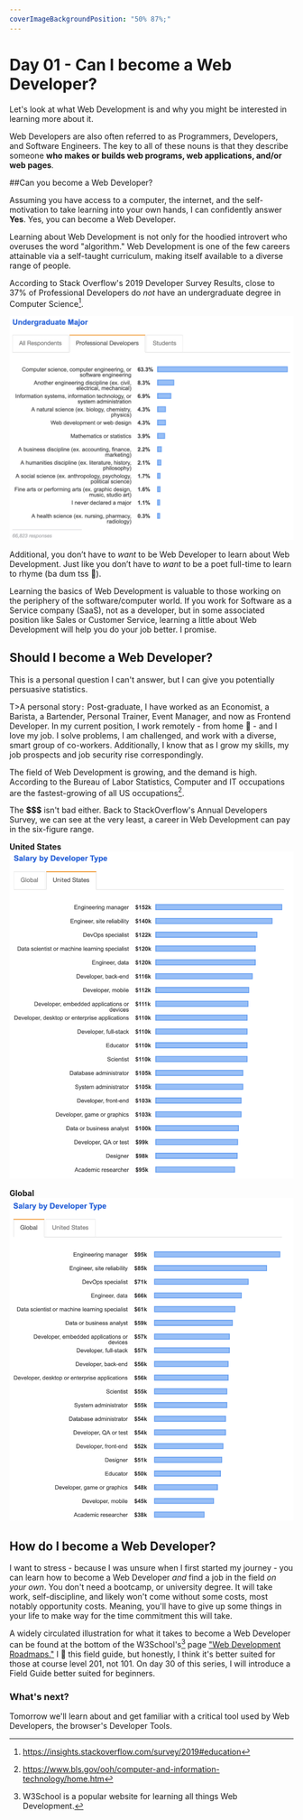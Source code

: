 ```yaml
---
coverImageBackgroundPosition: "50% 87%;"
---
```


# Day 01 - Can I become a Web Developer?

Let's look at what Web Development is and why you might be interested in learning more about it.

Web Developers are also often referred to as Programmers, Developers, and Software Engineers. The key to all of these nouns is that they describe someone **who makes or builds web programs, web applications, and/or web pages**.

##Can you become a Web Developer?

Assuming you have access to a computer, the internet, and the self-motivation to take learning into your own hands, I can confidently answer **Yes**. Yes, you can become a Web Developer.

Learning about Web Development is not only for the hoodied introvert who overuses the word "algorithm." Web Development is one of the few careers attainable via a self-taught curriculum, making itself available to a diverse range of people.

According to Stack Overflow's 2019 Developer Survey Results, close to 37% of Professional Developers do _not_ have an undergraduate degree in Computer Science[^stackoverfloweducation].

![](public/assets/stackoverflow-undergraduate-degree.png)

Additional, you don’t have to _want_ to be Web Developer to learn about Web Development. Just like you don’t have to _want_ to be a poet full-time to learn to rhyme (ba dum tss 🥁).

Learning the basics of Web Development is valuable to those working on the periphery of the software/computer world. If you work for Software as a Service company (SaaS), not as a developer, but in some associated position like Sales or Customer Service, learning a little about Web Development will help you do your job better. I promise.

## Should I become a Web Developer?

This is a personal question I can't answer, but I can give you potentially persuasive statistics.

T>A personal story`:` Post-graduate, I have worked as an Economist, a Barista, a Bartender, Personal Trainer, Event Manager, and now as Frontend Developer. In my current position, I work remotely - from home 🏡 - and I love my job. I solve problems, I am challenged, and work with a diverse, smart group of co-workers. Additionally, I know that as I grow my skills, my job prospects and job security rise correspondingly.

The field of Web Development is growing, and the demand is high. According to the Bureau of Labor Statistics, Computer and IT occupations are the fastest-growing of all US occupations[^bls].

The **\$\$\$** isn't bad either. Back to StackOverflow's Annual Developers Survey, we can see at the very least, a career in Web Development can pay in the six-figure range.

**United States**
![](public/assets/salary-us.png)

**Global**
![](public/assets/salary-global.png)

## How do I become a Web Developer?

I want to stress - because I was unsure when I first started my journey - you can learn how to become a Web Developer _and_ find a job in the field _on your own_. You don't need a bootcamp, or university degree. It will take work, self-discipline, and likely won't come without some costs, most notably opportunity costs. Meaning, you'll have to give up some things in your life to make way for the time commitment this will take.

A widely circulated illustration for what it takes to become a Web Developer can be found at the bottom of the W3School's[^w3s] page ["Web Development Roadmaps."](https://www.w3schools.com/whatis/) I 💛 this field guide, but honestly, I think it's better suited for those at course level 201, not 101. On day 30 of this series, I will introduce a Field Guide better suited for beginners.

### What's next?

Tomorrow we'll learn about and get familiar with a critical tool used by Web Developers, the browser's Developer Tools.

[^bls]: https://www.bls.gov/ooh/computer-and-information-technology/home.htm
[^stackoverfloweducation]: https://insights.stackoverflow.com/survey/2019#education
[^w3s]: W3School is a popular website for learning all things Web Development.
